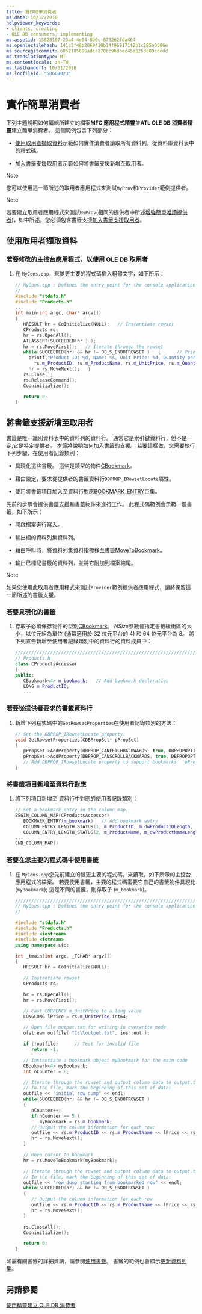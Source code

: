 ```yaml
---
title: 實作簡單消費者
ms.date: 10/12/2018
helpviewer_keywords:
- clients, creating
- OLE DB consumers, implementing
ms.assetid: 13828167-23a4-4e94-8b6c-878262fda464
ms.openlocfilehash: 141c2f48b2069410b14f969171f2b1c185a0506e
ms.sourcegitcommit: 6052185696adca270bc9bdbec45a626dd89cdcdd
ms.translationtype: MT
ms.contentlocale: zh-TW
ms.lasthandoff: 10/31/2018
ms.locfileid: "50669023"
---
```

# <a name="implementing-a-simple-consumer"></a>實作簡單消費者

下列主題說明如何編輯所建立的檔案**MFC 應用程式精靈**並**ATL OLE DB 消費者精靈**建立簡單消費者。 這個範例包含下列部分：

- [使用取用者擷取資料](#retrieve)示範如何實作消費者讀取所有資料列，從資料庫資料表中的程式碼。

- [加入書籤支援取用者](#bookmark)示範如何將書籤支援新增至取用者。

> [!NOTE]
> 您可以使用這一節所述的取用者應用程式來測試`MyProv`和`Provider`範例提供者。

> [!NOTE]
> 若要建立取用者應用程式來測試`MyProv`(相同的提供者中所述[增強簡單唯讀提供者](../../data/oledb/enhancing-the-simple-read-only-provider.md))，如中所述，您必須包含書籤支援[加入書籤支援取用者](#bookmark)。

## <a name="retrieve" ></a> 使用取用者擷取資料

### <a name="to-modify-the-console-application-to-use-the-ole-db-consumer"></a>若要修改的主控台應用程式，以使用 OLE DB 取用者

1. 在  `MyCons.cpp`，來變更主要的程式碼插入粗體文字，如下所示：

    ```cpp
    // MyCons.cpp : Defines the entry point for the console application.
    //
    #include "stdafx.h"
    #include "Products.h"
    ...
    int main(int argc, char* argv[])
    {
       HRESULT hr = CoInitialize(NULL);   // Instantiate rowset
       CProducts rs;
       hr = rs.OpenAll();
       ATLASSERT(SUCCEEDED(hr ) );
       hr = rs.MoveFirst();   // Iterate through the rowset
       while(SUCCEEDED(hr) && hr != DB_S_ENDOFROWSET )   {      // Print out the column information for each row
         printf("Product ID: %d, Name: %s, Unit Price: %d, Quantity per Unit: %d, Units in Stock %d, Reorder Level %d\n",
           rs.m_ProductID, rs.m_ProductName, rs.m_UnitPrice, rs.m_QuantityPerUnit, rs.m_UnitsInStock, rs.m_ReorderLevel );
         hr = rs.MoveNext();   }
       rs.Close();
       rs.ReleaseCommand();
       CoUninitialize();

       return 0;
    }
    ```

## <a name="bookmark" ></a> 將書籤支援新增至取用者

書籤是唯一識別資料表中的資料列的資料行。 通常它是索引鍵資料行，但不是一定;它是特定提供者。 本節將說明如何加入書籤的支援。 若要這樣做，您需要執行下列步驟，在使用者記錄類別：

- 具現化這些書籤。 這些是類型的物件[CBookmark](../../data/oledb/cbookmark-class.md)。

- 藉由設定，要求從提供者的書籤資料行`DBPROP_IRowsetLocate`屬性。

- 使用將書籤項目加入至資料行對應[BOOKMARK_ENTRY](../../data/oledb/bookmark-entry.md)巨集。

先前的步驟會提供書籤支援和書籤物件來進行工作。 此程式碼範例會示範一個書籤，如下所示：

- 開啟檔案進行寫入。

- 輸出檔的資料列集資料列。

- 藉由呼叫時，將資料列集資料指標移至書籤[MoveToBookmark](../../data/oledb/crowset-movetobookmark.md)。

- 輸出已標記書籤的資料列，並將它附加到檔案結尾。

> [!NOTE]
> 如果您使用此取用者應用程式來測試`Provider`範例提供者應用程式，請將保留這一節所述的書籤支援。

### <a name="to-instantiate-the-bookmark"></a>若要具現化的書籤

1. 存取子必須保存物件的型別[CBookmark](../../data/oledb/cbookmark-class.md)。 *NSize*參數會指定書籤緩衝區的大小，以位元組為單位 (通常適用於 32 位元平台的 4) 和 64 位元平台為 8。 將下列宣告新增至使用者記錄類別中的資料行的資料成員中：

    ```cpp
    //////////////////////////////////////////////////////////////////////
    // Products.h
    class CProductsAccessor
    {
    public:
       CBookmark<4> m_bookmark;   // Add bookmark declaration
       LONG m_ProductID;
       ...
    ```

### <a name="to-request-a-bookmark-column-from-the-provider"></a>若要從提供者要求的書籤資料行

1. 新增下列程式碼中的`GetRowsetProperties`在使用者記錄類別的方法：

    ```cpp
    // Set the DBPROP_IRowsetLocate property.
    void GetRowsetProperties(CDBPropSet* pPropSet)
    {
       pPropSet->AddProperty(DBPROP_CANFETCHBACKWARDS, true, DBPROPOPTIONS_OPTIONAL);
       pPropSet->AddProperty(DBPROP_CANSCROLLBACKWARDS, true, DBPROPOPTIONS_OPTIONAL);
       // Add DBPROP_IRowsetLocate property to support bookmarks   pPropSet->AddProperty(DBPROP_IRowsetLocate, true);
    }
    ```

### <a name="to-add-a-bookmark-entry-to-the-column-map"></a>將書籤項目新增至資料行對應

1. 將下列項目新增至 資料行中對應的使用者記錄類別：

    ```cpp
    // Set a bookmark entry in the column map.
    BEGIN_COLUMN_MAP(CProductsAccessor)
       BOOKMARK_ENTRY(m_bookmark)   // Add bookmark entry
       COLUMN_ENTRY_LENGTH_STATUS(1, m_ProductID, m_dwProductIDLength, m_dwProductIDStatus)
       COLUMN_ENTRY_LENGTH_STATUS(2, m_ProductName, m_dwProductNameLength, m_dwProductNameStatus)
    ...
    END_COLUMN_MAP()
    ```

### <a name="to-use-a-bookmark-in-your-main-code"></a>若要在您主要的程式碼中使用書籤

1. 在 `MyCons.cpp`您先前建立的變更主要的程式碼，來讀取，如下所示的主控台應用程式的檔案。 若要使用書籤，主要的程式碼需要它自己的書籤物件具現化 (`myBookmark`); 這是不同的書籤，則存取子 (`m_bookmark`)。

    ```cpp
    ///////////////////////////////////////////////////////////////////////
    // MyCons.cpp : Defines the entry point for the console application.
    //

    #include "stdafx.h"
    #include "Products.h"
    #include <iostream>
    #include <fstream>
    using namespace std;

    int _tmain(int argc, _TCHAR* argv[])
    {
       HRESULT hr = CoInitialize(NULL);

       // Instantiate rowset
       CProducts rs;

       hr = rs.OpenAll();
       hr = rs.MoveFirst();

       // Cast CURRENCY m_UnitPrice to a long value
       LONGLONG lPrice = rs.m_UnitPrice.int64;

       // Open file output.txt for writing in overwrite mode
       ofstream outfile( "C:\\output.txt", ios::out );

       if (!outfile)      // Test for invalid file
          return -1;

       // Instantiate a bookmark object myBookmark for the main code
       CBookmark<4> myBookmark;
       int nCounter = 0;

       // Iterate through the rowset and output column data to output.txt row by row
       // In the file, mark the beginning of this set of data:
       outfile << "initial row dump" << endl;
       while(SUCCEEDED(hr) && hr != DB_S_ENDOFROWSET )
       {
          nCounter++;
          if(nCounter == 5 )
             myBookmark = rs.m_bookmark;
          // Output the column information for each row:
          outfile << rs.m_ProductID << rs.m_ProductName << lPrice << rs.m_QuantityPerUnit << rs.m_UnitsInStock << rs.m_ReorderLevel << endl;
          hr = rs.MoveNext();
       }

       // Move cursor to bookmark
       hr = rs.MoveToBookmark(myBookmark);

       // Iterate through the rowset and output column data to output.txt row by row
       // In the file, mark the beginning of this set of data:
       outfile << "row dump starting from bookmarked row" << endl;
       while(SUCCEEDED(hr) && hr != DB_S_ENDOFROWSET )
       {
          // Output the column information for each row
          outfile << rs.m_ProductID << rs.m_ProductName << lPrice << rs.m_QuantityPerUnit << rs.m_UnitsInStock << rs.m_ReorderLevel << endl;
          hr = rs.MoveNext();
       }

       rs.CloseAll();
       CoUninitialize();

       return 0;
    }
    ```

如需有關書籤的詳細資訊，請參閱[使用書籤](../../data/oledb/using-bookmarks.md)。 書籤的範例也會顯示[更新資料列集](../../data/oledb/updating-rowsets.md)。

## <a name="see-also"></a>另請參閱

[使用精靈建立 OLE DB 消費者](../../data/oledb/creating-an-ole-db-consumer-using-a-wizard.md)
